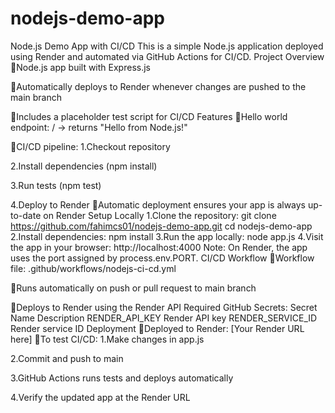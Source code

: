 # nodejs-demo-app



Node.js Demo App with CI/CD
This is a simple Node.js application deployed using Render and automated via GitHub Actions for CI/CD.
Project Overview
Node.js app built with Express.js

Automatically deploys to Render whenever changes are pushed to the main branch

Includes a placeholder test script for CI/CD
Features
Hello world endpoint: / → returns "Hello from Node.js!"

CI/CD pipeline:
1.Checkout repository

2.Install dependencies (npm install)

3.Run tests (npm test)

4.Deploy to Render
Automatic deployment ensures your app is always up-to-date on Render
Setup Locally
1.Clone the repository:
git clone https://github.com/fahimcs01/nodejs-demo-app.git
cd nodejs-demo-app
2.Install dependencies:
npm install
3.Run the app locally:
node app.js
4.Visit the app in your browser:
http://localhost:4000
Note: On Render, the app uses the port assigned by process.env.PORT.
CI/CD Workflow
Workflow file: .github/workflows/nodejs-ci-cd.yml

Runs automatically on push or pull request to main branch

Deploys to Render using the Render API
Required GitHub Secrets:
Secret Name	Description
RENDER_API_KEY	Render API key
RENDER_SERVICE_ID	Render service ID
Deployment
Deployed to Render:
[Your Render URL here]
To test CI/CD:
1.Make changes in app.js

2.Commit and push to main

3.GitHub Actions runs tests and deploys automatically

4.Verify the updated app at the Render URL
